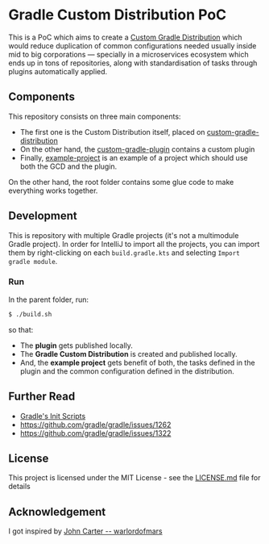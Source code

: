 # Gradle Custom Distribution PoC

This is a PoC which aims to create a [Custom Gradle Distribution](https://docs.gradle.org/current/userguide/organizing_gradle_projects.html#sec:custom_gradle_distribution)
which would reduce duplication of common configurations needed usually inside mid to big corporations  — specially in a
microservices ecosystem which ends up in tons of repositories, along with standardisation of tasks through plugins
automatically applied.

## Components

This repository consists on three main components:

- The first one is the Custom Distribution itself, placed on [custom-gradle-distribution](./custom-gradle-distribution)
- On the other hand, the [custom-gradle-plugin](./custom-gradle-plugin) contains a custom plugin
- Finally, [example-project](./example-project) is an example of a project which should use both the GCD and the plugin.

On the other hand, the root folder contains some glue code to make everything works together.

## Development

This is repository with multiple Gradle projects (it's not a multimodule Gradle project).
In order for IntelliJ to import all the projects, you can import them by right-clicking on each `build.gradle.kts`
and selecting `Import gradle module`.


### Run

In the parent folder, run:

```bash
$ ./build.sh
```

so that:
- The **plugin** gets published locally.
- The **Gradle Custom Distribution** is created and published locally.
- And, the **example project** gets benefit of both, the tasks defined in the plugin and the common configuration
defined in the distribution.


## Further Read

- [Gradle's Init Scripts](https://docs.gradle.org/current/userguide/init_scripts.html)
- https://github.com/gradle/gradle/issues/1262
- https://github.com/gradle/gradle/issues/1322


## License

This project is licensed under the MIT License - see the [LICENSE.md](./LICENSE.md) file for details


## Acknowledgement

I got inspired by [John Carter -- warlordofmars](https://github.com/warlordofmars/warlordofmars-gradle)
